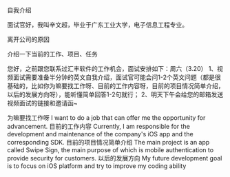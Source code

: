 自我介绍

面试官好，我叫辛文超，毕业于广东工业大学，电子信息工程专业。

离开公司的原因

介绍一下当前的工作、项目、任务



您好，之前跟您联系过汇丰软件的工作机会，面试安排如下：周六（3.20）
1、视频面试需要准备半分钟的英文自我介绍，面试官可能会问1-2个英文问题（都是很基础的，比如你为嘛要找工作呀、目前的工作内容呀，目前的项目情况简单介绍，以后的发展方向呀），能听懂简单回答1-2句就行；
2、明天下午会给您的邮箱发送视频面试的链接和邀请函~

为嘛要找工作呀
I want to do a job that can offer me the opportunity for advancement.
目前的工作内容
Currently, I am responsible for the development and maintenance of the company's iOS app and the corresponding SDK.
目前的项目情况简单介绍
The main project is an app called Swipe Sign, the main purpose of which is mobile authentication to provide security for customers.
以后的发展方向
My future development goal is to focus on iOS platform and try to improve my coding ability

